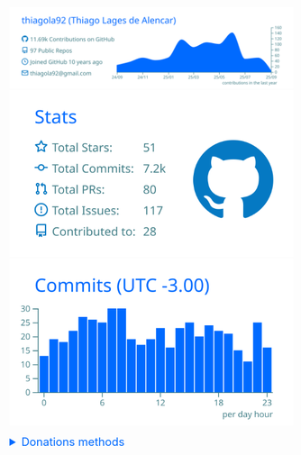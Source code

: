 ![](https://raw.githubusercontent.com/thiagola92/thiagola92/main/profile-summary-card-output/transparent/0-profile-details.svg)
![](https://raw.githubusercontent.com/thiagola92/thiagola92/main/profile-summary-card-output/transparent/3-stats.svg) ![](https://raw.githubusercontent.com/thiagola92/thiagola92/main/profile-summary-card-output/transparent/4-productive-time.svg)

<div style="color: #417E87; font-size: 14px;">

<details>
<summary style="color: #006AFF; font-size: 20px;">Donations methods</summary>
<br>

At the moment I'm only accepting PIX (🇧🇷):  
![](https://raw.githubusercontent.com/thiagola92/thiagola92/main/profile-donation/pix.svg)  

</details>
</div>